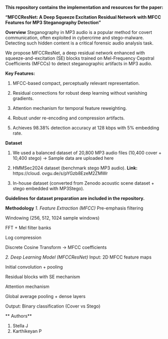 
**This repository contains the implementation and resources for the paper:**

**“MFCCResNet: A Deep Squeeze Excitation Residual Network with MFCC Features for MP3 Steganography Detection”**

**Overview**
Steganography in MP3 audio is a popular method for covert communication, often exploited in cybercrime and stego-malware. Detecting such hidden content is a critical forensic audio analysis task.

We propose MFCCResNet, a deep residual network enhanced with squeeze-and-excitation (SE) blocks trained on Mel-Frequency Cepstral Coefficients (MFCCs) to detect steganographic artifacts in MP3 audio.

**Key Features:**

1. MFCC-based compact, perceptually relevant representation.

2. Residual connections for robust deep learning without vanishing gradients.

3. Attention mechanism for temporal feature reweighting.

4. Robust under re-encoding and compression artifacts.

5. Achieves 98.38% detection accuracy at 128 kbps with 5% embedding rate.

**Dataset**
1. We used a balanced dataset of 20,800 MP3 audio files (10,400 cover + 10,400 stego) -> Sample data are uploaded here

2. HMMSec2024 dataset (benchmark stego MP3 audio). **Link:** https://cloud. ovgu.de/s/pYGzb8EzeM2ZMWr

3. In-house dataset (converted from Zenodo acoustic scene dataset + stego embedded with MP3Stego).

**Guidelines for dataset preparation are included in the repository.**

**Methodology**
_1. Feature Extraction (MFCC)_
Pre-emphasis filtering

Windowing (256, 512, 1024 sample windows)

FFT + Mel filter banks

Log compression

Discrete Cosine Transform → MFCC coefficients

_2. Deep Learning Model (MFCCResNet)_
Input: 2D MFCC feature maps

Initial convolution + pooling

Residual blocks with SE mechanism

Attention mechanism

Global average pooling + dense layers

Output: Binary classification (Cover vs Stego)

** Authors**
1. Stella J
2. Karthikeyan P
